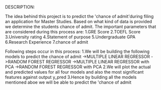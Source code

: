 DESCRIPTION:

The idea behind this project is to predict the 'chance of admit'during filing an application for Master Studies.
Based on what kind of data is provided we determine the students chance of admit.
The important parameters that are considered during this process are:
1.GRE Score
2.TOEFL Score
3.University rating
4.Statement of purpose
5.Undergraduate GPA
6.Research Experience
7.chance of admit

Following steps occur in this process:
1.We will be building the following models to predict the chance of admit 
->MULTIPLE LINEAR REGRESSOR
->RANDOM FOREST REGRESSOR
->MULTIPLE LINEAR REGRESSOR with PCA
->RANDOM FOREST REGRESSOR with PCA
2.We will plot the actual and predicted values for all four models and also the most significant features against output y_pred
3.Hence by building all the models mentioned aboe we will be able to predict the 'chance of admit  
